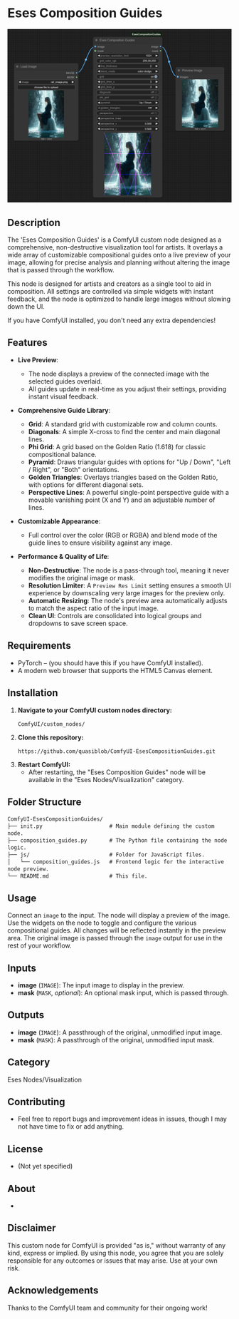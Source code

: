 # Eses Composition Guides

![Eses Composition Guides Node Screenshot](docs/composition_guides.png)

## Description

The 'Eses Composition Guides' is a ComfyUI custom node designed as a comprehensive, non-destructive visualization tool for artists. It overlays a wide array of customizable compositional guides onto a live preview of your image, allowing for precise analysis and planning without altering the image that is passed through the workflow.

This node is designed for artists and creators as a single tool to aid in composition. All settings are controlled via simple widgets with instant feedback, and the node is optimized to handle large images without slowing down the UI.

If you have ComfyUI installed, you don't need any extra dependencies!

## Features

* **Live Preview**:
    * The node displays a preview of the connected image with the selected guides overlaid.
    * All guides update in real-time as you adjust their settings, providing instant visual feedback.

* **Comprehensive Guide Library**:
    * **Grid**: A standard grid with customizable row and column counts.
    * **Diagonals**: A simple X-cross to find the center and main diagonal lines.
    * **Phi Grid**: A grid based on the Golden Ratio (1.618) for classic compositional balance.
    * **Pyramid**: Draws triangular guides with options for "Up / Down", "Left / Right", or "Both" orientations.
    * **Golden Triangles**: Overlays triangles based on the Golden Ratio, with options for different diagonal sets.
    * **Perspective Lines**: A powerful single-point perspective guide with a movable vanishing point (X and Y) and an adjustable number of lines.

* **Customizable Appearance**:
    * Full control over the color (RGB or RGBA) and blend mode of the guide lines to ensure visibility against any image.

* **Performance & Quality of Life**:
    * **Non-Destructive**: The node is a pass-through tool, meaning it never modifies the original image or mask.
    * **Resolution Limiter**: A `Preview Res Limit` setting ensures a smooth UI experience by downscaling very large images for the preview only.
    * **Automatic Resizing**: The node's preview area automatically adjusts to match the aspect ratio of the input image.
    * **Clean UI**: Controls are consolidated into logical groups and dropdowns to save screen space.

## Requirements

* PyTorch – (you should have this if you have ComfyUI installed).
* A modern web browser that supports the HTML5 Canvas element.

## Installation

1.  **Navigate to your ComfyUI custom nodes directory:**
    ```
    ComfyUI/custom_nodes/
    ```
2.  **Clone this repository:**
    ```
    https://github.com/quasiblob/ComfyUI-EsesCompositionGuides.git
    ```
3.  **Restart ComfyUI:**
    * After restarting, the "Eses Composition Guides" node will be available in the "Eses Nodes/Visualization" category.

## Folder Structure

```
ComfyUI-EsesCompositionGuides/
├── init.py                     # Main module defining the custom node.
├── composition_guides.py       # The Python file containing the node logic.
├── js/                         # Folder for JavaScript files.
│   └── composition_guides.js   # Frontend logic for the interactive node preview.
└── README.md                   # This file.
```

## Usage

Connect an `image` to the input. The node will display a preview of the image. Use the widgets on the node to toggle and configure the various compositional guides. All changes will be reflected instantly in the preview area. The original image is passed through the `image` output for use in the rest of your workflow.

## Inputs

* **image** (`IMAGE`): The input image to display in the preview.
* **mask** (`MASK`, *optional*): An optional mask input, which is passed through.

## Outputs

* **image** (`IMAGE`): A passthrough of the original, unmodified input image.
* **mask** (`MASK`): A passthrough of the original, unmodified input mask.

## Category

Eses Nodes/Visualization


## Contributing

- Feel free to report bugs and improvement ideas in issues, though I may not have time to fix or add anything.

## License

- (Not yet specified)

## About

-

## Disclaimer

This custom node for ComfyUI is provided "as is," without warranty of any kind, express or implied. By using this node, you agree that you are solely responsible for any outcomes or issues that may arise. Use at your own risk.


## Acknowledgements

Thanks to the ComfyUI team and community for their ongoing work!